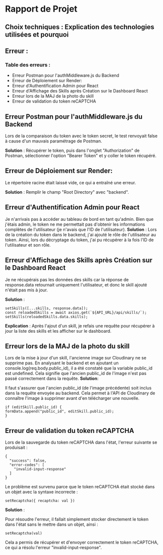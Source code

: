 # Rapport de Projet

## Choix techniques : Explication des technologies utilisées et pourquoi

## Erreur :

### Table des erreurs :

<ul>
<li><a href = "#0" style="text-decoration:none">Erreur Postman pour l'authMiddleware.js du Backend</a></li>
<li><a href = "#1" style="text-decoration:none">Erreur de Déploiement sur Render:</a></li>
<li><a href = "#2" style="text-decoration:none">Erreur d'Authentification Admin pour React</a></li>
<li><a href = "#3" style="text-decoration:none">Erreur d'Affichage des Skills après Création sur le Dashboard React</a></li>
<li><a href = "#4" style="text-decoration:none">Erreur lors de la MAJ de la photo du skill</a></li>
<li><a href = "#5" style="text-decoration:none">Erreur de validation du token reCAPTCHA</a></li>
</ul>

<h2 id="0"> Erreur Postman pour l'authMiddleware.js du Backend</h2>

Lors de la comparaison du token avec le token secret, le test renvoyait false à cause d'un mauvais paramétrage de Postman.

**Solution** : Récupérer le token, puis dans l'onglet "Authorization" de Postman, sélectionner l'option "Bearer Token" et y coller le token récupéré.

<h2 id="1"> Erreur de Déploiement sur Render:</h2>

Le répertoire racine était laissé vide, ce qui a entraîné une erreur.

**Solution** : Remplir le champ "Root Directory" avec "backend".

<h2 id="2"> Erreur d'Authentification Admin pour React</h2>

Je n'arrivais pas à accéder au tableau de bord en tant qu'admin. Bien que j'étais admin, le token ne me permettait pas d'obtenir les informations complètes de l'utilisateur (je n'avais que l'ID de l'utilisateur).
**Solution** : Lors de la création du token dans le backend, j'ai ajouté le rôle de l'utilisateur au token. Ainsi, lors du décryptage du token, j'ai pu récupérer à la fois l'ID de l'utilisateur et son rôle.

<h2 id="3">Erreur d'Affichage des Skills après Création sur le Dashboard React</h2>

Je ne récupérais pas les données des skills car la réponse de response.data retournait uniquement l'utilisateur, et donc le skill ajouté n'était pas mis à jour.

**Solution** :

```
setSkills([...skills, response.data]);
const reloadedSkills = await axios.get(`${API_URL}/api/skills/`);
setSkills(reloadedSkills.data.skills);
```

**Explication** : Après l'ajout d'un skill, je refais une requête pour récupérer à jour la liste des skills et les afficher sur le dashboard.

<h2 id="4">Erreur lors de la MAJ de la photo du skill</h2>

Lors de la mise à jour d'un skill, l'ancienne image sur Cloudinary ne se supprime pas. En analysant le backend et en ajoutant un console.log(req.body.public_id), il a été constaté que la variable public_id est undefined. Cela signifie que l'ancien public_id de l'image n'est pas passé correctement dans la requête.
**Solution**:

Il faut s'assurer que l'ancien public_id (de l'image précédente) soit inclus dans la requête envoyée au backend. Cela permet à l'API de Cloudinary de connaître l'image à supprimer avant d'en télécharger une nouvelle.

```
if (editSkill.public_id) {
formData.append("public_id", editSkill.public_id);
}
```

<h2 id="5">Erreur de validation du token reCAPTCHA</h2>

Lors de la sauvegarde du token reCAPTCHA dans l'état, l'erreur suivante se produisait :

```
{
  "success": false,
  "error-codes": [
    "invalid-input-response"
  ]
}
```

Le problème est survenu parce que le token reCAPTCHA était stocké dans un objet avec la syntaxe incorrecte :

`setRecaptcha({ recaptcha: val })`

**Solution** :

Pour résoudre l'erreur, il fallait simplement stocker directement le token dans l'état sans le mettre dans un objet, ainsi :

`setRecaptcha(val)`

Cela a permis de récupérer et d'envoyer correctement le token reCAPTCHA, ce qui a résolu l'erreur "invalid-input-response".
